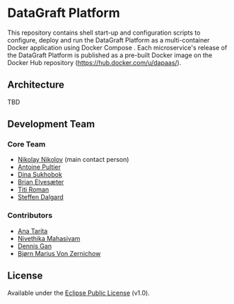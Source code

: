 # DataGraft Platform

This repository contains shell start-up and configuration scripts to configure, deploy and run the DataGraft Platform as a multi-container Docker application using Docker Compose . Each microservice's release of the DataGraft Platform is published as a pre-built Docker image on the Docker Hub repository (https://hub.docker.com/u/dapaas/).

## Architecture

TBD

## Development Team

### Core Team

- [Nikolay Nikolov](https://github.com/nvnikolov) (main contact person)
- [Antoine Pultier](https://github.com/yellowiscool)
- [Dina Sukhobok](https://github.com/dinans)
- [Brian Elvesæter](https://github.com/elvesater)
- [Titi Roman](https://github.com/dr0)
- [Steffen Dalgard](https://github.com/sdalgard)

### Contributors

- [Ana Tarita](https://github.com/taritaAna)
- [Nivethika Mahasivam](https://github.com/nivemaham)
- [Dennis Gan](https://github.com/dennisgan)
- [Bjørn Marius Von Zernichow](https://github.com/bmzernichow)

## License
Available under the [Eclipse Public License](/LICENSE) (v1.0).
